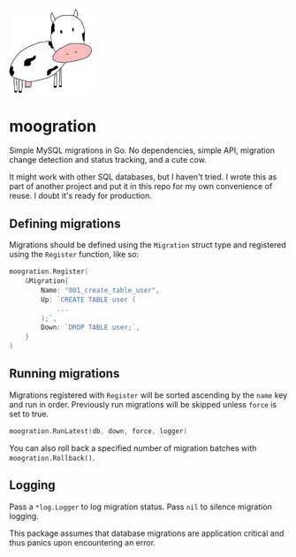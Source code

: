 <img src="https://github.com/nate-anderson/moogration/blob/master/moo.jpg" width="150" alt="Moo the database cow">

# moogration

Simple MySQL migrations in Go. No dependencies, simple API, migration change detection and
status tracking, and a cute cow.

It might work with other SQL databases, but I haven't tried. I wrote this as part of another
project and put it in this repo for my own convenience of reuse. I doubt it's ready for
production.

## Defining migrations

Migrations should be defined using the `Migration` struct type and registered using the
`Register` function, like so:

```go
moogration.Register(
    &Migration{
		Name: "001_create_table_user",
		Up: `CREATE TABLE user (
			...
		);`,
		Down: `DROP TABLE user;`,
    }
)
```

## Running migrations

Migrations registered with `Register` will be sorted ascending by the `name` key
and run in order. Previously run migrations will be skipped unless `force` is set to true.

```go
moogration.RunLatest(db, down, force, logger)
```

You can also roll back a specified number of migration batches with `moogration.Rollback()`.

## Logging

Pass a `*log.Logger` to log migration status. Pass `nil` to silence migration logging.

This package assumes that database migrations are application critical and thus panics upon
encountering an error.
